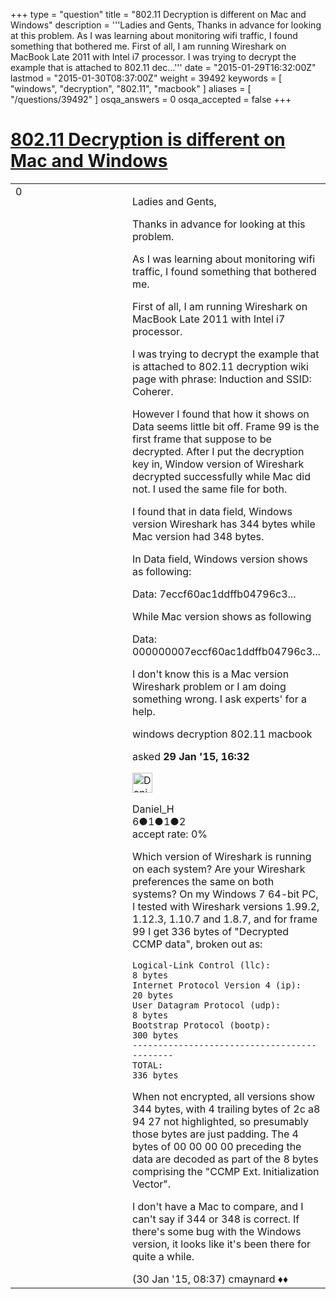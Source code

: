 +++
type = "question"
title = "802.11 Decryption is different on Mac and Windows"
description = '''Ladies and Gents,  Thanks in advance for looking at this problem. As I was learning about monitoring wifi traffic, I found something that bothered me. First of all, I am running Wireshark on MacBook Late 2011 with Intel i7 processor. I was trying to decrypt the example that is attached to 802.11 dec...'''
date = "2015-01-29T16:32:00Z"
lastmod = "2015-01-30T08:37:00Z"
weight = 39492
keywords = [ "windows", "decryption", "802.11", "macbook" ]
aliases = [ "/questions/39492" ]
osqa_answers = 0
osqa_accepted = false
+++

<div class="headNormal">

# [802.11 Decryption is different on Mac and Windows](/questions/39492/80211-decryption-is-different-on-mac-and-windows)

</div>

<div id="main-body">

<div id="askform">

<table id="question-table" style="width:100%;"><colgroup><col style="width: 50%" /><col style="width: 50%" /></colgroup><tbody><tr class="odd"><td style="width: 30px; vertical-align: top"><div class="vote-buttons"><span id="post-39492-upvote" class="ajax-command post-vote up" rel="nofollow" title="I like this post (click again to cancel)"> </span><div id="post-39492-score" class="post-score" title="current number of votes">0</div><span id="post-39492-downvote" class="ajax-command post-vote down" rel="nofollow" title="I dont like this post (click again to cancel)"> </span> <span id="favorite-mark" class="ajax-command favorite-mark" rel="nofollow" title="mark/unmark this question as favorite (click again to cancel)"> </span><div id="favorite-count" class="favorite-count"></div></div></td><td><div id="item-right"><div class="question-body"><p>Ladies and Gents,</p><p>Thanks in advance for looking at this problem.</p><p>As I was learning about monitoring wifi traffic, I found something that bothered me.</p><p>First of all, I am running Wireshark on MacBook Late 2011 with Intel i7 processor.</p><p>I was trying to decrypt the example that is attached to 802.11 decryption wiki page with phrase: Induction and SSID: Coherer.</p><p>However I found that how it shows on Data seems little bit off. Frame 99 is the first frame that suppose to be decrypted. After I put the decryption key in, Window version of Wireshark decrypted successfully while Mac did not. I used the same file for both.</p><p>I found that in data field, Windows version Wireshark has 344 bytes while Mac version had 348 bytes.</p><p>In Data field, Windows version shows as following:</p><p>Data: 7eccf60ac1ddffb04796c3...</p><p>While Mac version shows as following</p><p>Data: 000000007eccf60ac1ddffb04796c3...</p><p>I don't know this is a Mac version Wireshark problem or I am doing something wrong. I ask experts' for a help.</p></div><div id="question-tags" class="tags-container tags"><span class="post-tag tag-link-windows" rel="tag" title="see questions tagged &#39;windows&#39;">windows</span> <span class="post-tag tag-link-decryption" rel="tag" title="see questions tagged &#39;decryption&#39;">decryption</span> <span class="post-tag tag-link-802.11" rel="tag" title="see questions tagged &#39;802.11&#39;">802.11</span> <span class="post-tag tag-link-macbook" rel="tag" title="see questions tagged &#39;macbook&#39;">macbook</span></div><div id="question-controls" class="post-controls"></div><div class="post-update-info-container"><div class="post-update-info post-update-info-user"><p>asked <strong>29 Jan '15, 16:32</strong></p><img src="https://secure.gravatar.com/avatar/4446c851e960ac5207edd95260b24a05?s=32&amp;d=identicon&amp;r=g" class="gravatar" width="32" height="32" alt="Daniel_H&#39;s gravatar image" /><p><span>Daniel_H</span><br />
<span class="score" title="6 reputation points">6</span><span title="1 badges"><span class="badge1">●</span><span class="badgecount">1</span></span><span title="1 badges"><span class="silver">●</span><span class="badgecount">1</span></span><span title="2 badges"><span class="bronze">●</span><span class="badgecount">2</span></span><br />
<span class="accept_rate" title="Rate of the user&#39;s accepted answers">accept rate:</span> <span title="Daniel_H has no accepted answers">0%</span></p></div></div><div id="comments-container-39492" class="comments-container"><span id="39503"></span><div id="comment-39503" class="comment"><div id="post-39503-score" class="comment-score"></div><div class="comment-text"><p>Which version of Wireshark is running on each system? Are your Wireshark preferences the same on both systems? On my Windows 7 64-bit PC, I tested with Wireshark versions 1.99.2, 1.12.3, 1.10.7 and 1.8.7, and for frame 99 I get 336 bytes of "Decrypted CCMP data", broken out as:</p><pre><code>Logical-Link Control (llc):         8 bytes
Internet Protocol Version 4 (ip):  20 bytes
User Datagram Protocol (udp):       8 bytes
Bootstrap Protocol (bootp):       300 bytes
--------------------------------------------
TOTAL:                            336 bytes</code></pre><p>When not encrypted, all versions show 344 bytes, with 4 trailing bytes of 2c a8 94 27 not highlighted, so presumably those bytes are just padding. The 4 bytes of 00 00 00 00 preceding the data are decoded as part of the 8 bytes comprising the "CCMP Ext. Initialization Vector".</p><p>I don't have a Mac to compare, and I can't say if 344 or 348 is correct. If there's some bug with the Windows version, it looks like it's been there for quite a while.</p></div><div id="comment-39503-info" class="comment-info"><span class="comment-age">(30 Jan '15, 08:37)</span> <span class="comment-user userinfo">cmaynard ♦♦</span></div></div></div><div id="comment-tools-39492" class="comment-tools"></div><div class="clear"></div><div id="comment-39492-form-container" class="comment-form-container"></div><div class="clear"></div></div></td></tr></tbody></table>

</div>

</div>

